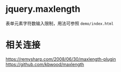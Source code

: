 # jquery.maxlength
表单元素字符数输入限制，用法可参照 `demo/index.html` 

# 相关连接
<https://remysharp.com/2008/06/30/maxlength-plugin>
<https://github.com/kbwood/maxlength>
